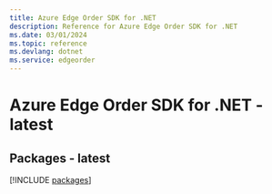 ```yaml
---
title: Azure Edge Order SDK for .NET
description: Reference for Azure Edge Order SDK for .NET
ms.date: 03/01/2024
ms.topic: reference
ms.devlang: dotnet
ms.service: edgeorder
---
```

# Azure Edge Order SDK for .NET - latest
## Packages - latest
[!INCLUDE [packages](edge-order-index.md)]